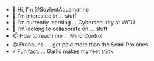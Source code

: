 - 👋 Hi, I’m @SoylentAquamarine
- 👀 I’m interested in ... stuff
- 🌱 I’m currently learning ... Cybersecurity at WGU
- 💞️ I’m looking to collaborate on ... stuff
- 📫 How to reach me ... Mind Control
- 😄 Pronouns: ... get paid more than the Semi-Pro ones
- ⚡ Fun fact: ... Garlic makes my feet stink

<!---
SoylentAquamarine/SoylentAquamarine is a ✨ special ✨ repository because its `README.md` (this file) appears on your GitHub profile.
You can click the Preview link to take a look at your changes.
--->
